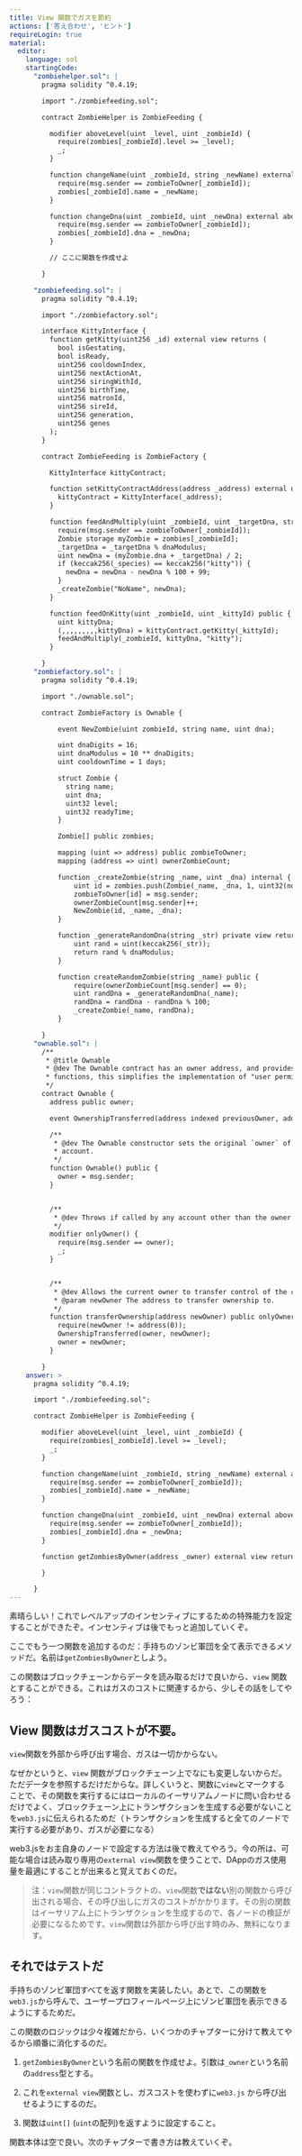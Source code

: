 ```yaml
---
title: View 関数でガスを節約
actions: ['答え合わせ', 'ヒント']
requireLogin: true
material:
  editor:
    language: sol
    startingCode:
      "zombiehelper.sol": |
        pragma solidity ^0.4.19;

        import "./zombiefeeding.sol";

        contract ZombieHelper is ZombieFeeding {

          modifier aboveLevel(uint _level, uint _zombieId) {
            require(zombies[_zombieId].level >= _level);
            _;
          }

          function changeName(uint _zombieId, string _newName) external aboveLevel(2, _zombieId) {
            require(msg.sender == zombieToOwner[_zombieId]);
            zombies[_zombieId].name = _newName;
          }

          function changeDna(uint _zombieId, uint _newDna) external aboveLevel(20, _zombieId) {
            require(msg.sender == zombieToOwner[_zombieId]);
            zombies[_zombieId].dna = _newDna;
          }

          // ここに関数を作成せよ

        }

      "zombiefeeding.sol": |
        pragma solidity ^0.4.19;

        import "./zombiefactory.sol";

        interface KittyInterface {
          function getKitty(uint256 _id) external view returns (
            bool isGestating,
            bool isReady,
            uint256 cooldownIndex,
            uint256 nextActionAt,
            uint256 siringWithId,
            uint256 birthTime,
            uint256 matronId,
            uint256 sireId,
            uint256 generation,
            uint256 genes
          );
        }

        contract ZombieFeeding is ZombieFactory {

          KittyInterface kittyContract;

          function setKittyContractAddress(address _address) external onlyOwner {
            kittyContract = KittyInterface(_address);
          }

          function feedAndMultiply(uint _zombieId, uint _targetDna, string _species) public {
            require(msg.sender == zombieToOwner[_zombieId]);
            Zombie storage myZombie = zombies[_zombieId];
            _targetDna = _targetDna % dnaModulus;
            uint newDna = (myZombie.dna + _targetDna) / 2;
            if (keccak256(_species) == keccak256("kitty")) {
              newDna = newDna - newDna % 100 + 99;
            }
            _createZombie("NoName", newDna);
          }

          function feedOnKitty(uint _zombieId, uint _kittyId) public {
            uint kittyDna;
            (,,,,,,,,,kittyDna) = kittyContract.getKitty(_kittyId);
            feedAndMultiply(_zombieId, kittyDna, "kitty");
          }

        }
      "zombiefactory.sol": |
        pragma solidity ^0.4.19;

        import "./ownable.sol";

        contract ZombieFactory is Ownable {

            event NewZombie(uint zombieId, string name, uint dna);

            uint dnaDigits = 16;
            uint dnaModulus = 10 ** dnaDigits;
            uint cooldownTime = 1 days;

            struct Zombie {
              string name;
              uint dna;
              uint32 level;
              uint32 readyTime;
            }

            Zombie[] public zombies;

            mapping (uint => address) public zombieToOwner;
            mapping (address => uint) ownerZombieCount;

            function _createZombie(string _name, uint _dna) internal {
                uint id = zombies.push(Zombie(_name, _dna, 1, uint32(now + cooldownTime))) - 1;
                zombieToOwner[id] = msg.sender;
                ownerZombieCount[msg.sender]++;
                NewZombie(id, _name, _dna);
            }

            function _generateRandomDna(string _str) private view returns (uint) {
                uint rand = uint(keccak256(_str));
                return rand % dnaModulus;
            }

            function createRandomZombie(string _name) public {
                require(ownerZombieCount[msg.sender] == 0);
                uint randDna = _generateRandomDna(_name);
                randDna = randDna - randDna % 100;
                _createZombie(_name, randDna);
            }

        }
      "ownable.sol": |
        /**
         * @title Ownable
         * @dev The Ownable contract has an owner address, and provides basic authorization control
         * functions, this simplifies the implementation of "user permissions".
         */
        contract Ownable {
          address public owner;

          event OwnershipTransferred(address indexed previousOwner, address indexed newOwner);

          /**
           * @dev The Ownable constructor sets the original `owner` of the contract to the sender
           * account.
           */
          function Ownable() public {
            owner = msg.sender;
          }


          /**
           * @dev Throws if called by any account other than the owner.
           */
          modifier onlyOwner() {
            require(msg.sender == owner);
            _;
          }


          /**
           * @dev Allows the current owner to transfer control of the contract to a newOwner.
           * @param newOwner The address to transfer ownership to.
           */
          function transferOwnership(address newOwner) public onlyOwner {
            require(newOwner != address(0));
            OwnershipTransferred(owner, newOwner);
            owner = newOwner;
          }

        }
    answer: >
      pragma solidity ^0.4.19;

      import "./zombiefeeding.sol";

      contract ZombieHelper is ZombieFeeding {

        modifier aboveLevel(uint _level, uint _zombieId) {
          require(zombies[_zombieId].level >= _level);
          _;
        }

        function changeName(uint _zombieId, string _newName) external aboveLevel(2, _zombieId) {
          require(msg.sender == zombieToOwner[_zombieId]);
          zombies[_zombieId].name = _newName;
        }

        function changeDna(uint _zombieId, uint _newDna) external aboveLevel(20, _zombieId) {
          require(msg.sender == zombieToOwner[_zombieId]);
          zombies[_zombieId].dna = _newDna;
        }

        function getZombiesByOwner(address _owner) external view returns(uint[]) {

        }

      }
---
```


素晴らしい！これでレベルアップのインセンティブにするための特殊能力を設定することができたぞ。インセンティブは後でもっと追加していくぞ。

ここでもう一つ関数を追加するのだ：手持ちのゾンビ軍団を全て表示できるメソッドだ。名前は`getZombiesByOwner`としよう。

この関数はブロックチェーンからデータを読み取るだけで良いから、`view` 関数とすることができる。これはガスのコストに関連するから、少しその話をしてやろう：

## View 関数はガスコストが不要。

`view`関数を外部から呼び出す場合、ガスは一切かからない。

なぜかというと、`view` 関数がブロックチェーン上でなにも変更しないからだ。ただデータを参照するだけだからな。詳しくいうと、関数に`view`とマークすることで、その関数を実行するにはローカルのイーサリアムノードに問い合わせるだけでよく、ブロックチェーン上にトランザクションを生成する必要がないことを`web3.js`に伝えられるためだ（トランザクションを生成すると全てのノードで実行する必要があり、ガスが必要になる）

web3.jsをお主自身のノードで設定する方法は後で教えてやろう。今の所は、可能な場合は読み取り専用の`external view`関数を使うことで、DAppのガス使用量を最適にすることが出来ると覚えておくのだ。

> 注：`view`関数が同じコントラクトの、`view`関数**ではない**別の関数から呼び出される場合、その呼び出しにガスのコストがかかります。その別の関数はイーサリアム上にトランザクションを生成するので、各ノードの検証が必要になるためです。`view`関数は外部から呼び出す時のみ、無料になります。

## それではテストだ

手持ちのゾンビ軍団すべてを返す関数を実装したい。あとで、この関数を`web3.js`から呼んで、ユーザープロフィールページ上にゾンビ軍団を表示できるようにするためだ。

この関数のロジックは少々複雑だから、いくつかのチャプターに分けて教えてやるから順番に消化するのだ。

1. `getZombiesByOwner`という名前の関数を作成せよ。引数は`_owner`という名前の`address`型とする。

2. これを`external view`関数とし、ガスコストを使わずに`web3.js` から呼び出せるようにするのだ。

3. 関数は`uint[]` (`uint`の配列)を返すように設定すること。

関数本体は空で良い。次のチャプターで書き方は教えていくぞ。
